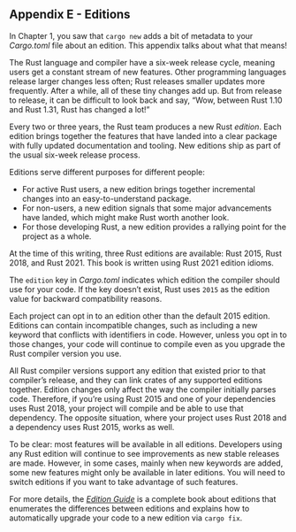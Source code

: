 ## Appendix E - Editions

In Chapter 1, you saw that `cargo new` adds a bit of metadata to your
*Cargo.toml* file about an edition. This appendix talks about what that means!

The Rust language and compiler have a six-week release cycle, meaning users get
a constant stream of new features. Other programming languages release larger
changes less often; Rust releases smaller updates more frequently. After a
while, all of these tiny changes add up. But from release to release, it can be
difficult to look back and say, “Wow, between Rust 1.10 and Rust 1.31, Rust has
changed a lot!”

Every two or three years, the Rust team produces a new Rust *edition*. Each
edition brings together the features that have landed into a clear package with
fully updated documentation and tooling. New editions ship as part of the usual
six-week release process.

Editions serve different purposes for different people:

* For active Rust users, a new edition brings together incremental changes into
  an easy-to-understand package.
* For non-users, a new edition signals that some major advancements have
  landed, which might make Rust worth another look.
* For those developing Rust, a new edition provides a rallying point for the
  project as a whole.

At the time of this writing, three Rust editions are available: Rust 2015, Rust
2018, and Rust 2021. This book is written using Rust 2021 edition idioms.

The `edition` key in *Cargo.toml* indicates which edition the compiler should
use for your code. If the key doesn’t exist, Rust uses `2015` as the edition
value for backward compatibility reasons.

Each project can opt in to an edition other than the default 2015 edition.
Editions can contain incompatible changes, such as including a new keyword that
conflicts with identifiers in code. However, unless you opt in to those
changes, your code will continue to compile even as you upgrade the Rust
compiler version you use.

All Rust compiler versions support any edition that existed prior to that
compiler’s release, and they can link crates of any supported editions
together. Edition changes only affect the way the compiler initially parses
code. Therefore, if you’re using Rust 2015 and one of your dependencies uses
Rust 2018, your project will compile and be able to use that dependency. The
opposite situation, where your project uses Rust 2018 and a dependency uses
Rust 2015, works as well.

To be clear: most features will be available in all editions. Developers using
any Rust edition will continue to see improvements as new stable releases are
made. However, in some cases, mainly when new keywords are added, some new
features might only be available in later editions. You will need to switch
editions if you want to take advantage of such features.

For more details, the [*Edition
Guide*](https://doc.rust-lang.org/stable/edition-guide/) is a complete book
about editions that enumerates the differences between editions and explains
how to automatically upgrade your code to a new edition via `cargo fix`.
